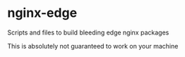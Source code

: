 # nginx-edge
Scripts and files to build bleeding edge nginx packages

This is absolutely not guaranteed to work on your machine
